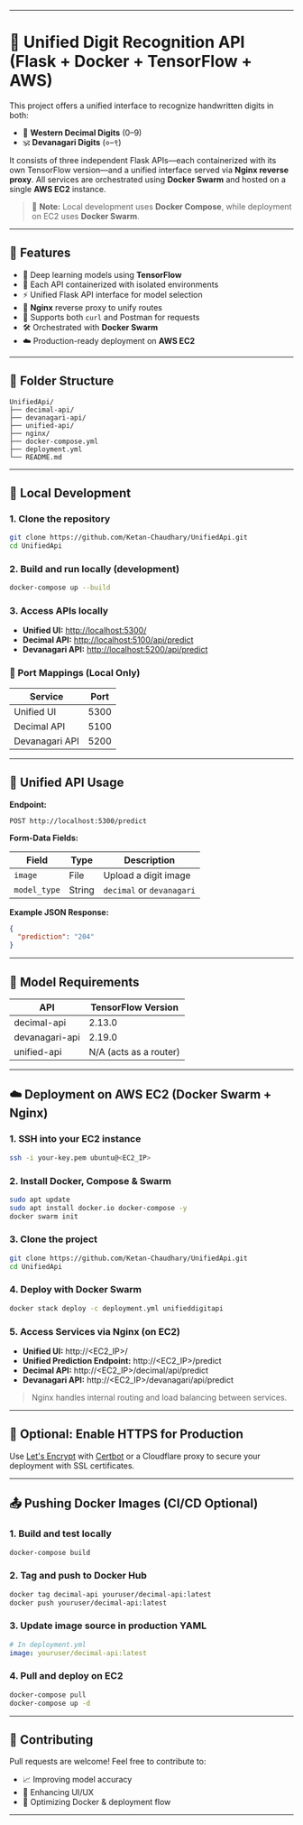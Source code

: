 
---

# 🧮 Unified Digit Recognition API (Flask + Docker + TensorFlow + AWS)

This project offers a unified interface to recognize handwritten digits in both:

* 🔢 **Western Decimal Digits** (0–9)
* 🕉️ **Devanagari Digits** (०–९)

It consists of three independent Flask APIs—each containerized with its own TensorFlow version—and a unified interface served via **Nginx reverse proxy**. All services are orchestrated using **Docker Swarm** and hosted on a single **AWS EC2** instance.

> 🧪 **Note:** Local development uses **Docker Compose**, while deployment on EC2 uses **Docker Swarm**.

---

## 🚀 Features

* 🧠 Deep learning models using **TensorFlow**
* 🐳 Each API containerized with isolated environments
* ⚡ Unified Flask API interface for model selection
* 🔁 **Nginx** reverse proxy to unify routes
* 🔀 Supports both `curl` and Postman for requests
* 🛠️ Orchestrated with **Docker Swarm**
* ☁️ Production-ready deployment on **AWS EC2**

---

## 📂 Folder Structure

```
UnifiedApi/
├── decimal-api/
├── devanagari-api/
├── unified-api/
├── nginx/
├── docker-compose.yml
├── deployment.yml
└── README.md
```

---

## 🧪 Local Development

### 1. Clone the repository

```bash
git clone https://github.com/Ketan-Chaudhary/UnifiedApi.git
cd UnifiedApi
```

### 2. Build and run locally (development)

```bash
docker-compose up --build
```

### 3. Access APIs locally

* **Unified UI:** [http://localhost:5300/](http://localhost:5300/)
* **Decimal API:** [http://localhost:5100/api/predict](http://localhost:5100/api/predict)
* **Devanagari API:** [http://localhost:5200/api/predict](http://localhost:5200/api/predict)

### 🔌 Port Mappings (Local Only)

| Service        | Port |
| -------------- | ---- |
| Unified UI     | 5300 |
| Decimal API    | 5100 |
| Devanagari API | 5200 |

---

## 📮 Unified API Usage

**Endpoint:**

```
POST http://localhost:5300/predict
```

**Form-Data Fields:**

| Field        | Type   | Description               |
| ------------ | ------ | ------------------------- |
| `image`      | File   | Upload a digit image      |
| `model_type` | String | `decimal` or `devanagari` |

**Example JSON Response:**

```json
{
  "prediction": "204"
}
```

---

## 🧠 Model Requirements

| API            | TensorFlow Version     |
| -------------- | ---------------------- |
| decimal-api    | 2.13.0                 |
| devanagari-api | 2.19.0                 |
| unified-api    | N/A (acts as a router) |

---

## ☁️ Deployment on AWS EC2 (Docker Swarm + Nginx)

### 1. SSH into your EC2 instance

```bash
ssh -i your-key.pem ubuntu@<EC2_IP>
```

### 2. Install Docker, Compose & Swarm

```bash
sudo apt update
sudo apt install docker.io docker-compose -y
docker swarm init
```

### 3. Clone the project

```bash
git clone https://github.com/Ketan-Chaudhary/UnifiedApi.git
cd UnifiedApi
```

### 4. Deploy with Docker Swarm

```bash
docker stack deploy -c deployment.yml unifieddigitapi
```

### 5. Access Services via Nginx (on EC2)

* **Unified UI:** http\://\<EC2\_IP>/
* **Unified Prediction Endpoint:** http\://\<EC2\_IP>/predict
* **Decimal API:** http\://\<EC2\_IP>/decimal/api/predict
* **Devanagari API:** http\://\<EC2\_IP>/devanagari/api/predict

> Nginx handles internal routing and load balancing between services.

---

## 🔐 Optional: Enable HTTPS for Production

Use [Let's Encrypt](https://letsencrypt.org/) with [Certbot](https://certbot.eff.org/) or a Cloudflare proxy to secure your deployment with SSL certificates.

---

## 📤 Pushing Docker Images (CI/CD Optional)

### 1. Build and test locally

```bash
docker-compose build
```

### 2. Tag and push to Docker Hub

```bash
docker tag decimal-api youruser/decimal-api:latest
docker push youruser/decimal-api:latest
```

### 3. Update image source in production YAML

```yaml
# In deployment.yml
image: youruser/decimal-api:latest
```

### 4. Pull and deploy on EC2

```bash
docker-compose pull
docker-compose up -d
```

---

## 🤝 Contributing

Pull requests are welcome! Feel free to contribute to:

* 📈 Improving model accuracy
* 🎨 Enhancing UI/UX
* 🐳 Optimizing Docker & deployment flow

---
